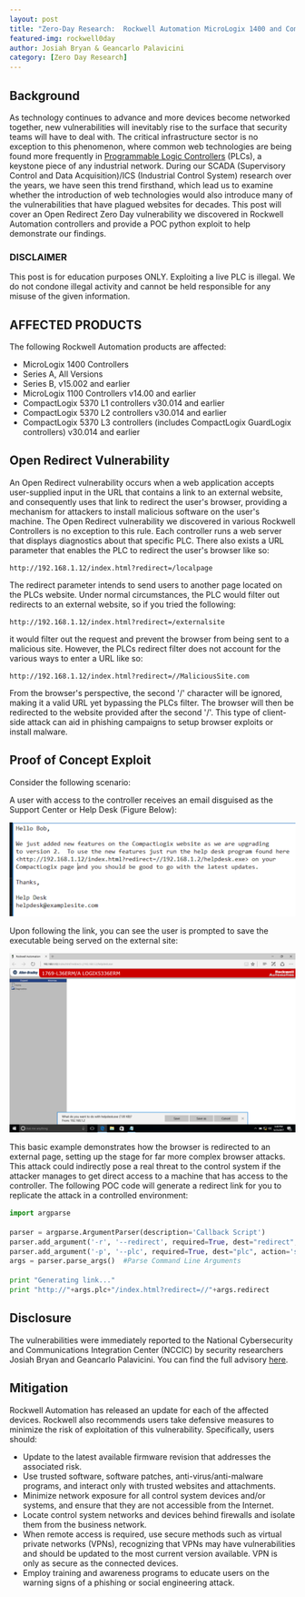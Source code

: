 ```yaml
---
layout: post
title: "Zero-Day Research:  Rockwell Automation MicroLogix 1400 and CompactLogix 5370 Controllers"
featured-img: rockwell0day
author: Josiah Bryan & Geancarlo Palavicini
category: [Zero Day Research]
---
```


## Background

As technology continues to advance and more devices become networked together, new vulnerabilities will inevitably rise to the surface that security teams will have to deal with. The critical infrastructure sector is no exception to this phenomenon, where common web technologies are being found more frequently in [Programmable Logic Controllers](https://en.wikipedia.org/wiki/Programmable_logic_controller) (PLCs), a keystone piece of any industrial network. 
During our SCADA (Supervisory Control and Data Acquisition)/ICS (Industrial Control System) research over the years, we have seen this trend firsthand, which lead us to examine whether the introduction of  web technologies would also introduce many of the vulnerabilities that have plagued websites for decades.  This post will cover an Open Redirect Zero Day vulnerability we discovered in Rockwell Automation controllers and provide a POC python exploit to help demonstrate our findings. 

### DISCLAIMER
This post is for education purposes ONLY.  Exploiting a live PLC is illegal.  We do not condone illegal activity and cannot be held responsible for any misuse of the given information.

## AFFECTED PRODUCTS

The following Rockwell Automation products are affected: 
* MicroLogix 1400 Controllers
* Series A, All Versions
* Series B, v15.002 and earlier
* MicroLogix 1100 Controllers v14.00 and earlier
* CompactLogix 5370 L1 controllers v30.014 and earlier
* CompactLogix 5370 L2 controllers v30.014 and earlier
* CompactLogix 5370 L3 controllers (includes CompactLogix GuardLogix controllers) v30.014 and earlier

## Open Redirect Vulnerability
An Open Redirect vulnerability occurs when a web application accepts user-supplied input in the URL that contains a link to an external website, and consequently uses that link to redirect the user's browser, providing a mechanism for attackers to install malicious software on the user's machine. The Open Redirect vulnerability we discovered in various Rockwell Controllers is no exception to this rule.  Each controller runs a web server that displays diagnostics about that specific PLC.  There also exists a URL parameter that enables the PLC to redirect the user's browser like so:
```
http://192.168.1.12/index.html?redirect=/localpage
```
The redirect parameter intends to send users to another page located on the PLCs website.  Under normal circumstances, the PLC would filter out redirects to an external website, so if you tried the following:
```
http://192.168.1.12/index.html?redirect=/externalsite
```
it would filter out the request and prevent the browser from being sent to a malicious site.  However, the PLCs redirect filter does not account for the various ways to enter a URL like so:
``` 
http://192.168.1.12/index.html?redirect=//MaliciousSite.com
```
From the browser's perspective, the second '/' character will be ignored, making it a valid URL yet bypassing the PLCs filter.  The browser will then be redirected to the website provided after the second '/'.  This type of client-side attack can aid in phishing campaigns to setup browser exploits or install malware. 

## Proof of Concept Exploit

Consider the following scenario:

A user with access to the controller receives an email disguised as the Support Center or Help Desk (Figure Below):

![HelpDesk](/assets/img/posts/helpdesk.png)

Upon following the link, you can see the user is prompted to save the executable being served on the external site:

![RedirectMalware](/assets/img/posts/redirectmalware.png)

This basic example demonstrates how the browser is redirected to an external page, setting up the stage for far more complex browser attacks.  This attack could indirectly pose a real threat to the control system if the attacker manages to get direct access to a machine that has access to the controller.  The following POC code will generate a redirect link for you to replicate the attack in a controlled environment:

``` python
import argparse

parser = argparse.ArgumentParser(description='Callback Script')
parser.add_argument('-r', '--redirect', required=True, dest="redirect", action='store', help='Redirect Destination IP')		
parser.add_argument('-p', '--plc', required=True, dest="plc", action='store', help='Rockwell Controller IP')	
args = parser.parse_args()  #Parse Command Line Arguments

print "Generating link..."
print "http://"+args.plc+"/index.html?redirect=//"+args.redirect

```
## Disclosure

The vulnerabilities were immediately reported to the National Cybersecurity and Communications Integration Center (NCCIC) by security researchers Josiah Bryan and Geancarlo Palavicini.  You can find the full advisory [here](https://ics-cert.us-cert.gov/advisories/ICSA-19-113-01).

## Mitigation
Rockwell Automation has released an update for each of the affected devices. Rockwell also recommends users take defensive measures to minimize the risk of exploitation of this vulnerability. Specifically, users should:
* Update to the latest available firmware revision that addresses the associated risk.
* Use trusted software, software patches, anti-virus/anti-malware programs, and interact only with trusted
websites and attachments.
* Minimize network exposure for all control system devices and/or systems, and ensure that they are not accessible from the Internet.
* Locate control system networks and devices behind firewalls and isolate them from the business network.
* When remote access is required, use secure methods such as virtual private networks (VPNs), recognizing that VPNs may have vulnerabilities and should be updated to the most current version available. VPN is only as secure as the connected devices.
* Employ training and awareness programs to educate users on the warning signs of a phishing or social engineering attack.

